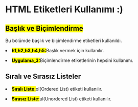 <h1><b>HTML Etiketleri Kullanımı :)</b></h1>

<h2><mark>Başlık ve Biçimlendirme</mark></h2>
<p>Bu bölümde başlık ve biçimlendirme etiketleri kullanıldı.</p>
<p><li><mark><b>h1,h2,h3,h4,h5:</b></mark></ins>Başlık vermek için kullanılır.<ins></li></p>
<p><li><mark><b>Uygulama_3:</b></mark></ins>Biçimlendirme etiketlerinin hepsini kullanımı.<ins></li></p>
<h2>Sıralı ve Sırasız Listeler</h2>
<p><li><mark><b>Sıralı Liste:</b></mark></ins>ol(Ordered List) etiketi kullanılır.<ins></li></p>
<p><li><mark><b>Sırasız Liste:</b></mark></ins>ul(Unordered List) etiketi kullanılır.<ins></li></p>
